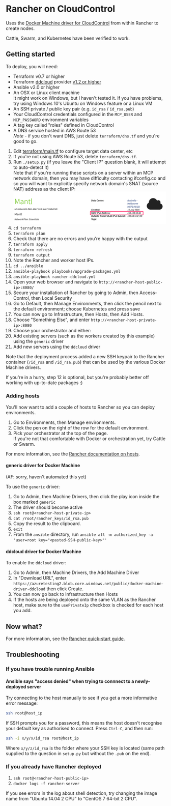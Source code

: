 # Rancher on CloudControl

Uses the [Docker Machine driver for CloudControl](https://github.com/DimensionDataResearch/docker-machine-driver-ddcloud) from within Rancher to create nodes.

Cattle, Swarm, and Kubernetes have been verified to work.

## Getting started

To deploy, you will need:

* Terraform v0.7 or higher
* Terraform [ddcloud](https://github.com/DimensionDataResearch/dd-cloud-compute-terraform) provider [v1.2 or higher](https://github.com/DimensionDataResearch/dd-cloud-compute-terraform/releases/)
* Ansible v2.0 or higher
* An OSX or Linux client machine  
It might work on Windows, but I haven't tested it. If you have problems, try using Windows 10's Ubuntu on Windows feature or a Linux VM
* An SSH private / public key pair (e.g. `id_rsa` / `id_rsa.pub`)
* Your CloudControl credentials configured in the `MCP_USER` and `MCP_PASSWORD` environment variables
* A tag key called "roles" defined in CloudControl
* A DNS service hosted in AWS Route 53   
*Note* - if you don't want DNS, just delete `terraform/dns.tf` and you're good to go. 

1. Edit [terraform/main.tf](terraform/main.tf) to configure target data center, etc
2. If you're not using AWS Route 53, delete `terraform/dns.tf`.
3. Run `./setup.py` (if you leave the "Client IP" question blank, it will attempt to auto-detect it)  
Note that if you're running these scripts on a server within an MCP network domain, then you may have difficulty contacting ifconfig.co and so you will want to explicitly specify network domain's SNAT (source NAT) address as the client IP:  
![S/NAT IP](docs/images/SNAT.png)
4. `cd terraform`
5. `terraform plan`
6. Check that there are no errors and you're happy with the output
7. `terraform apply`
8. `terraform refresh`
9. `terraform output`
10. Note the Rancher and worker host IPs.
11. `cd ../ansible`
12. `ansible-playbook playbooks/upgrade-packages.yml`
13. `ansible-playbook rancher-ddcloud.yml`
14. Open your web browser and navigate to `http://<rancher-host-public-ip>:8080/`
15. Secure your installation of Rancher by going to Admin, then Access-Control, then Local Security
16. Go to Default, then Manage Environments, then click the pencil next to the default environment; choose Kubernetes and press save
17. You can now go to Infrastructure, then Hosts, then Add Hosts.
18. Choose "Something Else", and enter `http://<rancher-host-private-ip>:8080`
19. Choose your orchestrator and either:
  1. Add existing servers (such as the workers created by this example) using the `generic` driver
  2. Add new servers using the `ddcloud` driver

Note that the deployment process added a new SSH keypair to the Rancher container (`/id_rsa` and `/id_rsa.pub`) that can be used by the various Docker Machine drivers.

If you're in a hurry, step 12 is optional, but you're probably better off working with up-to-date packages :)

### Adding hosts

You'll now want to add a couple of hosts to Rancher so you can deploy environments.

1. Go to Environments, then Manage environments.
2. Click the pen on the right of the row for the default environment.
3. Pick your orchestrator at the top of the page.  
If you're not that comfortable with Docker or orchestration yet, try Cattle or Swarm.

For more information, see the [Rancher documentation on hosts](http://docs.rancher.com/rancher/v1.2/en/hosts/).

#### generic driver for Docker Machine

(AF: sorry, haven't automated this yet)

To use the `generic` driver:

1. Go to Admin, then Machine Drivers, then click the play icon inside the box marked `generic`
2. The driver should become active
3. `ssh root@<rancher-host-private-ip>`
4. `cat /root/rancher_keys/id_rsa.pub`
5. Copy the result to the clipboard.
6. `exit`
7. From the `ansible` directory, run `ansible all -m authorized_key -a 'user=root key="<pasted-SSH-public-key>"'`

#### ddcloud driver for Docker Machine

To enable the `ddcloud` driver:

1. Go to Admin, then Machine Drivers, the Add Machine Driver
2. In "Download URL", enter `https://azuretesting2.blob.core.windows.net/public/docker-machine-driver-ddcloud` then click Create.
3. You can now go back to Infrastructure then Hosts
4. If the hosts are being deployed onto the same VLAN as the Rancher host, make sure to the `usePrivateIp` checkbox is checked for each host you add.

## Now what?

For more information, see the [Rancher quick-start guide](http://docs.rancher.com/rancher/v1.2/en/quick-start-guide/#create-a-container-through-ui).

## Troubleshooting

### If you have trouble running Ansible

#### Ansible says "access denied" when trying to connnect to a newly-deployed server

Try connecting to the host manually to see if you get a more informative error message:

```bash
ssh root@host_ip
```

If SSH prompts you for a password, this means the host doesn't recognise your default key as authorised to connect.
Press `Ctrl-C`, and then run:

```bash
ssh -i x/y/x/id_rsa root@host_ip
```

Where `x/y/z/id_rsa` is the folder where your SSH key is located (same path supplied to the question in `setup.py` but without the `.pub` on the end).

### If you already have Rancher deployed

1. `ssh root@<rancher-host-public-ip>`
2. `docker logs -f rancher-server`

If you see errors in the log about shell detection, try changing the image name from "Ubuntu 14.04 2 CPU" to "CentOS 7 64-bit 2 CPU".
